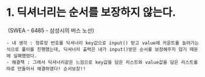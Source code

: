 # 1. 딕셔너리는 순서를 보장하지 않는다. 

​																					(SWEA  - 6485 - 삼성시의 버스 노선)

```
- 내 생각 : 정류장 번호를 딕셔너리 key값으로 input() 받고 value에 카운트를 늘려가는 식으로 풀이를 진행했는데, 딕셔너리 출력은 내가 input()받은 순서를 보장해주지 않기 때문에 실패했었다.  
- 해결책 : 그래서 딕셔너리같은 느낌으로 key값을 담은 리스트와 value값을 담은 리스트를 따로 만들어서 해결하였다! 순서보장!!
```

​																				


